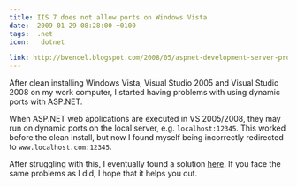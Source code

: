 ```yaml
---
title: IIS 7 does not allow ports on Windows Vista
date:  2009-01-29 08:28:00 +0100
tags:  .net
icon:   dotnet

link: http://bvencel.blogspot.com/2008/05/aspnet-development-server-problems.html
---
```


After clean installing Windows Vista, Visual Studio 2005 and Visual Studio 2008 on my
work computer, I started having problems with using dynamic ports with ASP.NET.

When ASP.NET web applications are executed in VS 2005/2008, they may run on dynamic
ports on the local server, e.g. `localhost:12345`. This worked before the clean install,
but now I found myself being incorrectly redirected to `www.localhost.com:12345`.

After struggling with this, I eventually found a solution [here]({{page.link}}). If
you face the same problems as I did, I hope that it helps you out.